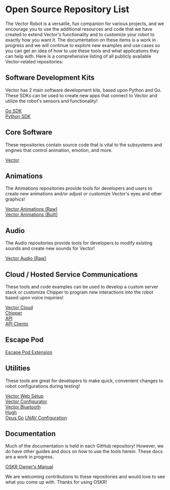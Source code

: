 # Open Source Repository List

The Vector Robot is a versatile, fun companion for various projects, and we encourage you to use the additional resources and code that we have created to extend Vector's functionality and to customize your robot to exactly how you want it. The documentation on these items is a work in progress and we will continue to explore new examples and use cases so you can get an idea of how to use these tools and what applications they can help with. Here is a comprehensive listing of all publicly available Vector-related repositories:

## Software Development Kits
Vector has 2 main software development kits, based upon Python and Go. These SDKs can be used to create new apps that connect to Vector and utilize the robot's sensors and functionality!

[Go SDK](https://github.com/digital-dream-labs/vector-go-sdk)  
[Python SDK](https://github.com/anki/vector-python-sdk)

## Core Software
These repositories contain source code that is vital to the subsystems and engines that control animation, emotion, and more.  

[Vector](https://github.com/digital-dream-labs/vector)

## Animations
The Animations repositories provide tools for developers and users to create new animations and/or adjust or customize Vector's eyes and other graphics!

[Vector Animations (Raw)](https://github.com/digital-dream-labs/vector-animations-raw)  
[Vector Animations (Built)](https://github.com/digital-dream-labs/vector-animations-build)

## Audio
The Audio repositories provide tools for developers to modify existing sounds and create new sounds for Vector!

[Vector Audio (Raw)](https://github.com/digital-dream-labs/vector-audio-raw)

## Cloud / Hosted Service Communications
These tools and code examples can be used to develop a custom server stack or customize Chipper to program new interactions into the robot based upon voice inquiries!

[Vector Cloud](https://github.com/digital-dream-labs/vector-cloud)  
[Chipper](https://github.com/digital-dream-labs/chipper)  
[API](https://github.com/digital-dream-labs/api)  
[API Clients](https://github.com/digital-dream-labs/api-clients)

## Escape Pod
[Escape Pod Extension](https://github.com/digital-dream-labs/escape-pod-extension)

## Utilities 
These tools are great for developers to make quick, convenient changes to robot configurations during testing!

[Vector Web Setup](https://github.com/digital-dream-labs/vector-web-setup)  
[Vector Configurator](https://github.com/digital-dream-labs/vector-configurator)  
[Vector Bluetooth](https://github.com/digital-dream-labs/vector-bluetooth)  
[Hugh](https://github.com/digital-dream-labs/hugh)  
[Opus Go](https://github.com/digital-dream-labs/opus-go)
[LNAV Configuration](https://github.com/digital-dream-labs/lnav-configuration)

## Documentation
Much of the documentation is held in each GitHub repository! However, we do have other guides and docs on how to use the tools herein. These docs are a work in progress.

[OSKR Owner's Manual](https://github.com/digital-dream-labs/oskr-owners-manual)

We are welcoming contributions to these repositories and would love to see what you come up with. Thanks for using OSKR!
